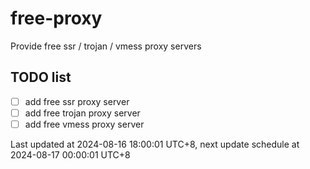 
# free-proxy
Provide free ssr / trojan / vmess proxy servers


## TODO list
- [ ] add free ssr proxy server
- [ ] add free trojan proxy server
- [ ] add free vmess proxy server

Last updated at 2024-08-16 18:00:01 UTC+8, next update schedule at 2024-08-17 00:00:01 UTC+8

